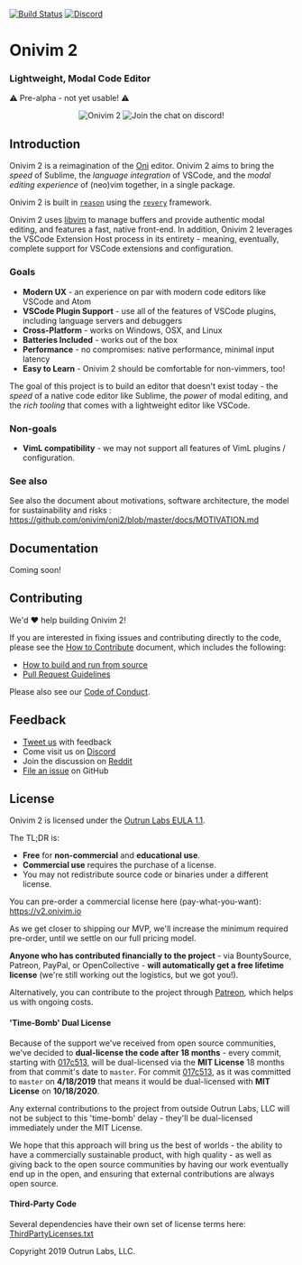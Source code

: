 [![Build Status](https://dev.azure.com/onivim/oni2/_apis/build/status/onivim.oni2?branchName=master)](https://dev.azure.com/onivim/oni2/_build/latest?definitionId=1?branchName=master)
[![Discord](https://img.shields.io/discord/417774914645262338.svg)](https://discord.gg/7maEAxV)

# Onivim 2

### Lightweight, Modal Code Editor

:warning: Pre-alpha - not yet usable! :warning: 

<p align="center">
  <img src="https://user-images.githubusercontent.com/13532591/53999860-e8e70780-40f9-11e9-8428-295adb18c4dd.gif" alt="Onivim 2" />
   <img src="https://img.shields.io/discord/417774914645262338.svg" alt="Join the chat on discord!">
 </p>


## Introduction

Onivim 2 is a reimagination of the [Oni](https://www.onivim.io) editor. Onivim 2 aims to bring the _speed_ of Sublime, the _language integration_ of VSCode, and the _modal editing experience_ of (neo)vim together, in a single package.

Onivim 2 is built in [`reason`](https://reasonml.github.io) using the [`revery`](https://github.com/revery-ui/revery) framework.

Onivim 2 uses [libvim](https://github.com/onivim/libvim) to manage buffers and provide authentic modal editing, and features a fast, native front-end. In addition, Onivim 2 leverages the VSCode Extension Host process in its entirety - meaning, eventually, complete support for VSCode extensions and configuration.

### Goals

- __Modern UX__ - an experience on par with modern code editors like VSCode and Atom
- __VSCode Plugin Support__ - use all of the features of VSCode plugins, including language servers and debuggers
- __Cross-Platform__ - works on Windows, OSX, and Linux
- __Batteries Included__ - works out of the box
- __Performance__ - no compromises: native performance, minimal input latency
- __Easy to Learn__ - Onivim 2 should be comfortable for non-vimmers, too!

The goal of this project is to build an editor that doesn't exist today - the _speed_ of a native code editor like Sublime, the _power_ of modal editing, and the _rich tooling_ that comes with a lightweight editor like VSCode.

### Non-goals

- __VimL compatibility__ - we may not support all features of VimL plugins / configuration.

### See also

See also the document about motivations, software architecture, the model for sustainability and risks : https://github.com/onivim/oni2/blob/master/docs/MOTIVATION.md

## Documentation

Coming soon!

## Contributing

We'd :heart: help building Onivim 2!

If you are interested in fixing issues and contributing directly to the code, please see the [How to Contribute](./CONTRIBUTING.md) document, which includes the following:

- [How to build and run from source](./CONTRIBUTING.md#build-and-run)
- [Pull Request Guidelines](./CONTRIBUTING.md#pull-requests)

Please also see our [Code of Conduct](./CODE_OF_CONDUCT.md).

## Feedback

- [Tweet us](https://twitter.com/oni_vim) with feedback
- Come visit us on [Discord](https://discord.gg/7maEAxV)
- Join the discussion on [Reddit](https://reddit.com/r/onivim)
- [File an issue](https://github.com/onivim/oni2/issues) on GitHub

## License

Onivim 2 is licensed under the [Outrun Labs EULA 1.1](./Outrun-Labs-EULA-v1.1.md).

The TL;DR is:
- __Free__ for __non-commercial__ and __educational use__.
- __Commercial use__ requires the purchase of a license.
- You may not redistribute source code or binaries under a different license.

You can pre-order a commercial license here (pay-what-you-want): https://v2.onivim.io

As we get closer to shipping our MVP, we'll increase the minimum required pre-order, until we settle on our full pricing model.

__Anyone who has contributed financially to the project__ - via BountySource, Patreon, PayPal, or OpenCollective - __will automatically get a free lifetime license__ (we're still working out the logistics, but we got you!). 

Alternatively, you can contribute to the project through [Patreon](https://www.patreon.com/onivim), which helps us with ongoing costs.

#### 'Time-Bomb' Dual License

Because of the support we've received from open source communities, we've decided to __dual-license the code after 18 months__ - every commit, starting with [017c513](https://github.com/onivim/oni2/commit/017c5131b4bba3006f726a3ef0f5a33028e059b5), will be dual-licensed via the __MIT License__ 18 months from that commit's date to `master`. For commit [017c513](https://github.com/onivim/oni2/commit/017c5131b4bba3006f726a3ef0f5a33028e059b5), as it was committed to `master` on __4/18/2019__ that means it would be dual-licensed with __MIT License__ on __10/18/2020__. 

Any external contributions to the project from outside Outrun Labs, LLC will not be subject to this 'time-bomb' delay - they'll be dual-licensed immediately under the MIT License.

We hope that this approach will bring us the best of worlds - the ability to have a commercially sustainable product, with high quality - as well as giving back to the open source communities by having our work eventually end up in the open, and ensuring that external contributions are always open source.

#### Third-Party Code

Several dependencies have their own set of license terms here: [ThirdPartyLicenses.txt](ThirdPartyLicenses.txt)

Copyright 2019 Outrun Labs, LLC.
